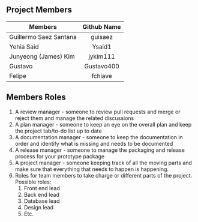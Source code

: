 ## Project Members

| Members                | Github Name |
| -----------------------|:-----------:|
| Guillermo Saez Santana | guisaez     |
| Yehia Said             | Ysaid1      |
| Junyeong (James) Kim   | jykim111    |
| Gustavo                | Gustavo400  |
| Felipe                 | fchiave     | 


## Members Roles

1. A review manager - someone to review pull requests and merge or reject them and manage the related discussions
2. A plan manager - someone to keep an eye on the overall plan and keep the project tab/to-do list up to date
3. A documentation manager - someone to keep the documentation in order and identify what is missing and needs to be documented
4. A release manager - someone to manage the packaging and release process for your prototype package
5. A project manager - someone keeping track of all the moving parts and make sure that everything that needs to happen is happening.
5. Roles for team members to take charge or different parts of the project. Possible roles:
    1. Front end lead
    2. Back end lead
    3. Database lead
    4. Design lead
    5. Etc.